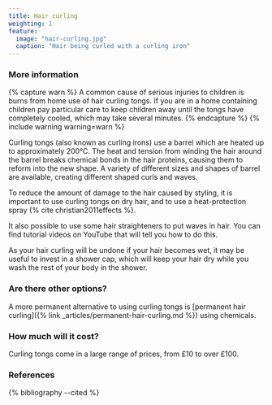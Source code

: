 ```yaml
---
title: Hair curling
weighting: 1
feature:
  image: "hair-curling.jpg"
  caption: "Hair being curled with a curling iron"
---
```


### More information

{% capture warn %}
A common cause of serious injuries to children is burns from home use of hair curling tongs. If you are in a home containing children pay particular care to keep children away until the tongs have completely cooled, which may take several minutes.
{% endcapture %}
{% include warning warning=warn %}

Curling tongs (also known as curling irons) use a barrel which are heated up to approximately 200°C. The heat and tension from winding the hair around the barrel breaks chemical bonds in the hair proteins, causing them to reform into the new shape. A variety of different sizes and shapes of barrel are available, creating different shaped curls and waves.

To reduce the amount of damage to the hair caused by styling, it is important to use curling tongs on dry hair, and to use a heat-protection spray {% cite christian2011effects %}.

It also possible to use some hair straighteners to put waves in hair. You can find tutorial videos on YouTube that will tell you how to do this.

As your hair curling will be undone if your hair becomes wet, it may be useful to invest in a shower cap, which will keep your hair dry while you wash the rest of your body in the shower.

### Are there other options?

A more permanent alternative to using curling tongs is [permanent hair curling]({% link _articles/permanent-hair-curling.md %}) using chemicals.

### How much will it cost?

Curling tongs come in a large range of prices, from £10 to over £100.

### References

{% bibliography --cited %}